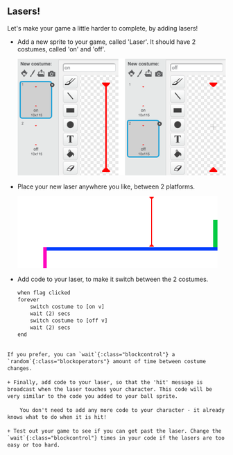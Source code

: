 ## Lasers!

Let's make your game a little harder to complete, by adding lasers!

+ Add a new sprite to your game, called 'Laser'. It should have 2 costumes, called 'on' and 'off'.
    
    ![screenshot](images/dodge-lasers-costume.png)

+ Place your new laser anywhere you like, between 2 platforms.
    
    ![screenshot](images/dodge-lasers-position.png)

+ Add code to your laser, to make it switch between the 2 costumes.
    
    ```blocks
    when flag clicked
    forever
        switch costume to [on v]
        wait (2) secs
        switch costume to [off v]
        wait (2) secs
    end
```

If you prefer, you can `wait`{:class="blockcontrol"} a `random`{:class="blockoperators"} amount of time between costume changes.

+ Finally, add code to your laser, so that the 'hit' message is broadcast when the laser touches your character. This code will be very similar to the code you added to your ball sprite.
    
    You don't need to add any more code to your character - it already knows what to do when it is hit!

+ Test out your game to see if you can get past the laser. Change the `wait`{:class="blockcontrol"} times in your code if the lasers are too easy or too hard.